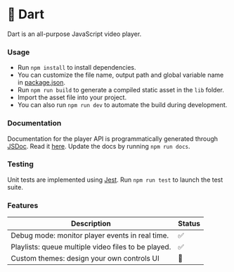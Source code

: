 # :dart: Dart

Dart is an all-purpose JavaScript video player.

### Usage

- Run `npm install` to install dependencies.
- You can customize the file name, output path and global variable name in [package.json](package.json).
- Run `npm run build` to generate a compiled static asset in the `lib` folder.
- Import the asset file into your project.
- You can also run `npm run dev` to automate the build during development.

### Documentation

Documentation for the player API is programmatically generated through [JSDoc](http://usejsdoc.org/). Read it [here](docs/api.md). Update the docs by running `npm run docs`.

### Testing

Unit tests are implemented using [Jest](https://facebook.github.io/jest/). Run `npm run test` to launch the test suite.

### Features

|Description|Status|
|-----------|------|
|Debug mode: monitor player events in real time.|:white_check_mark:|
|Playlists: queue multiple video files to be played.|:white_check_mark:|
|Custom themes: design your own controls UI|:construction:|
